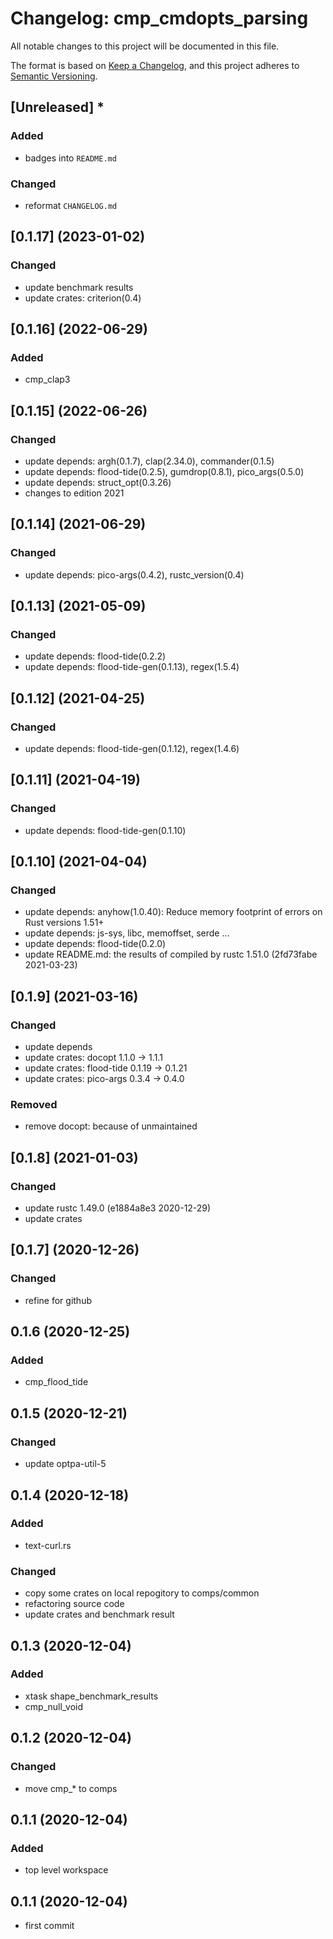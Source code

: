 # Changelog: cmp_cmdopts_parsing

All notable changes to this project will be documented in this file.

The format is based on [Keep a Changelog](https://keepachangelog.com/en/1.0.0/),
and this project adheres to [Semantic Versioning](https://semver.org/spec/v2.0.0.html).

## [Unreleased] *
### Added
* badges into `README.md`

### Changed
* reformat `CHANGELOG.md`


## [0.1.17] (2023-01-02)
### Changed
* update benchmark results
* update crates: criterion(0.4)

## [0.1.16] (2022-06-29)
### Added
* cmp_clap3

## [0.1.15] (2022-06-26)
### Changed
* update depends: argh(0.1.7), clap(2.34.0), commander(0.1.5)
* update depends: flood-tide(0.2.5), gumdrop(0.8.1), pico_args(0.5.0)
* update depends: struct_opt(0.3.26)
* changes to edition 2021

## [0.1.14] (2021-06-29)
### Changed
* update depends: pico-args(0.4.2), rustc_version(0.4)

## [0.1.13] (2021-05-09)
### Changed
* update depends: flood-tide(0.2.2)
* update depends: flood-tide-gen(0.1.13), regex(1.5.4)

## [0.1.12] (2021-04-25)
### Changed
* update depends: flood-tide-gen(0.1.12), regex(1.4.6)

## [0.1.11] (2021-04-19)
### Changed
* update depends: flood-tide-gen(0.1.10)

## [0.1.10] (2021-04-04)
### Changed
* update depends: anyhow(1.0.40): Reduce memory footprint of errors on Rust versions 1.51+
* update depends: js-sys, libc, memoffset, serde ...
* update depends: flood-tide(0.2.0)
* update README.md: the results of compiled by rustc 1.51.0 (2fd73fabe 2021-03-23)

## [0.1.9] (2021-03-16)
### Changed
* update depends
* update crates: docopt 1.1.0 -> 1.1.1
* update crates: flood-tide 0.1.19 -> 0.1.21
* update crates: pico-args 0.3.4 -> 0.4.0

### Removed
* remove docopt: because of unmaintained

## [0.1.8] (2021-01-03)
### Changed
* update rustc 1.49.0 (e1884a8e3 2020-12-29)
* update crates

## [0.1.7] (2020-12-26)
### Changed
* refine for github

## 0.1.6 (2020-12-25)
### Added
* cmp_flood_tide

## 0.1.5 (2020-12-21)
### Changed
* update optpa-util-5

## 0.1.4 (2020-12-18)
### Added
* text-curl.rs

### Changed
* copy some crates on local repogitory to comps/common
* refactoring source code
* update crates and benchmark result

## 0.1.3 (2020-12-04)
### Added
* xtask shape_benchmark_results
* cmp_null_void

## 0.1.2 (2020-12-04)
### Changed
* move cmp_* to comps

## 0.1.1 (2020-12-04)
### Added
* top level workspace

## 0.1.1 (2020-12-04)
* first commit
